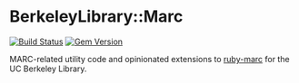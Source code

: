 # BerkeleyLibrary::Marc

[![Build Status](https://github.com/BerkeleyLibrary/marc/actions/workflows/build.yml/badge.svg?branch=main)](https://github.com/BerkeleyLibrary/marc/actions/workflows/build.yml)
[![Gem Version](https://img.shields.io/gem/v/berkeley_library-marc.svg)](https://github.com/BerkeleyLibrary/marc/releases)

MARC-related utility code and opinionated extensions to [ruby-marc](https://github.com/ruby-marc/ruby-marc)
for the UC Berkeley Library.
